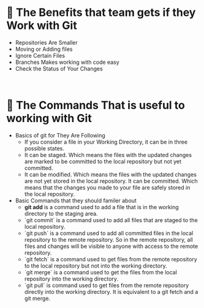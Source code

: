 
# 🚩 The Benefits that team gets if they Work with Git

<ul>
  <li>Repositories Are Smaller</li>
  <li>Moving or Adding files</li>
  <li>Ignore Certain Files</li>
  <li>Branches Makes working with code easy</li>
  <li>Check the Status of Your Changes</li>
</ul>
<br/>

# 🚀 The Commands That is useful to working with Git
<ul>
  <li>Basics of git for They Are Following
    <ul>
      <li>If you consider a file in your Working Directory, it can be in three possible states.</li>
      <li>It can be staged. Which means the files with the updated changes are marked to be committed to the local repository but not yet committed.</li>
      <li>It can be modified. Which means the files with the updated changes are not yet stored in the local repository.
    It can be committed. Which means that the changes you made to your file are safely stored in the local repository.</li>
    </ul>
  </li>
  <li> Basic Commands that they should familer about
     <ul>
       <li> <b>git add</b> is a command used to add a file that is in the working directory to the staging area.</li>
      <li>`git commit` is a command used to add all files that are staged to the local repository.</li>
      <li>`git push` is a command used to add all committed files in the local repository to the remote repository. So in the remote repository, all files and changes will be visible to anyone with access to the remote repository.</li>
      <li>`git fetch` is a command used to get files from the remote repository to the local repository but not into the working directory.</li>
      <li>`git merge` is a command used to get the files from the local repository into the working directory.</li>
      <li>`git pull` is command used to get files from the remote repository directly into the working directory. It is equivalent to a git fetch and a git merge.</li>
    </ul>
  </li>
</ul>




